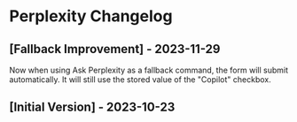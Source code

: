 # Perplexity Changelog

## [Fallback Improvement] - 2023-11-29

Now when using Ask Perplexity as a fallback command, the form will submit automatically. It will still use the stored value of the "Copilot" checkbox.

## [Initial Version] - 2023-10-23
